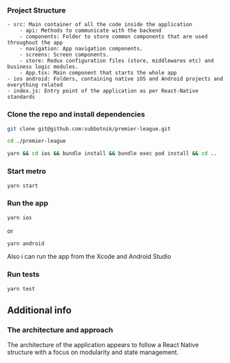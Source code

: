### Project Structure

```
- src: Main container of all the code inside the application
    - api: Methods to communicate with the backend
    - components: Folder to store common components that are used throughout the app
    - navigation: App navigation components.
    - screens: Screen components.
    - store: Redux configuration files (store, middlewares etc) and business logic modules.
    - App.tsx: Main component that starts the whole app
- ios android: Folders, containing native iOS and Android projects and everything related
- index.js: Entry point of the application as per React-Native standards
```

### Clone the repo and install dependencies

```sh
git clone git@github.com:subbotnik/premier-league.git

cd ./premier-league

yarn && cd ios && bundle install && bundle exec pod install && cd ..
```

### Start metro

```sh
yarn start
```

### Run the app

```sh
yarn ios
```
or
```sh
yarn android
```
Also i can run the app from the Xcode and Android Studio

### Run tests

```sh
yarn test
```

## Additional info

### The architecture and approach

The architecture of the application appears to follow a React Native structure with a focus on modularity and state management.
